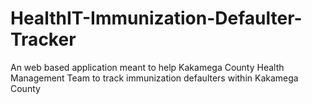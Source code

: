 # HealthIT-Immunization-Defaulter-Tracker
An web based application meant to help Kakamega County Health Management Team to track immunization defaulters within Kakamega County
